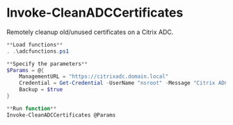 # Invoke-CleanADCCertificates
Remotely cleanup old/unused certificates on a Citrix ADC.

```PowerShell
**Load functions**
. .\adcfunctions.ps1

**Specify the parameters**
$Params = @{
    ManagementURL = "https://citrixadc.domain.local"
    Credential = Get-Credential -UserName "nsroot" -Message "Citrix ADC account"
    Backup = $true
}

**Run function**
Invoke-CleanADCCertificates @Params
```
